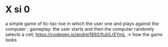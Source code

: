 # X si 0
a simple game of tic-tac-toe in which the user one and plays against the computer ;
gameplay: the user starts and then the computer randomly selects a cell;
https://codepen.io/andrei1892/full/LrEYmL -> how the game looks
